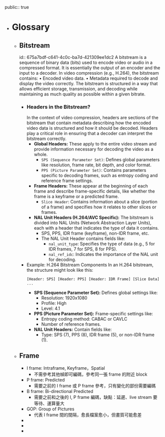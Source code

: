 public:: true

- # Glossary
	- ## Bitstream
	  id:: 675a7bdf-c641-4c0c-ba7d-421309ee1dc2
	  A bitstream is a sequence of binary data (bits) used to encode video or audio in a compressed format. It is essentially the output of an encoder and the input to a decoder. In video compression (e.g., H.264), the bitstream contains:
	  •	Encoded video data.
	  •	Metadata required to decode and display the video correctly.
	  The bitstream is structured in a way that allows efficient storage, transmission, and decoding while maintaining as much quality as possible within a given bitrate.
		- ### Headers in the Bitstream?
		  In the context of video compression, headers are sections of the bitstream that contain metadata describing how the encoded video data is structured and how it should be decoded. Headers play a critical role in ensuring that a decoder can interpret the bitstream correctly.
			- **Global Headers:**
			  These apply to the entire video stream and provide information necessary for decoding the video as a whole.
				- `SPS (Sequence Parameter Set)`: Defines global parameters like resolution, frame rate, bit depth, and color format.
				- `PPS (Picture Parameter Set)`: Contains parameters specific to decoding frames, such as entropy coding and reference frame settings.
			- **Frame Headers:**
			  These appear at the beginning of each frame and describe frame-specific details, like whether the frame is a keyframe or a predicted frame.
				- `Slice Header`: Contains information about a slice (portion of a frame) and specifies how it relates to other slices or frames.
			- **NAL Unit Headers (H.264/AVC Specific):**
			  The bitstream is divided into NAL Units (Network Abstraction Layer Units), each with a header that indicates the type of data it contains.
				- SPS, PPS, IDR frame (keyframe), non-IDR frame, etc.
				- The NAL Unit Header contains fields like:
					- `nal_unit_type`: Specifies the type of data (e.g., 5 for IDR frames, 7 for SPS, 8 for PPS).
					- `nal_ref_idc`: Indicates the importance of the NAL unit for decoding.
		- Example: H.264 Bitstream Components
		  In an H.264 bitstream, the structure might look like this:
		  ```shell
		  [Header: SPS] [Header: PPS] [Header: IDR Frame] [Slice Data] ...
		  ```
			- **SPS (Sequence Parameter Set):**
			  Defines global settings like:
				- Resolution: 1920x1080
				- Profile: High
				- Level: 4.1
			- **PPS (Picture Parameter Set):**
			  Frame-specific settings like:
				- Entropy coding method: CABAC or CAVLC
				- Number of reference frames.
			- **NAL Unit Headers:**
			  Contain fields like:
				- Type: SPS (7), PPS (8), IDR frame (5), or non-IDR frame (1).
	- ## Frame
		- I frame: Intraframe, Keyframe，Spatial
			- 不需參考其他幀即可編碼，參考同一張 frame 的附近 block
		- P frame: Predicted
			- 需要之前的 I frame 或 P frame 參考，只有變化的部份需要編碼
		- B frame: Bi-directional Predicted
			- 需要之前和之後的 I, P frame 編碼，缺點：延遲、live stream 要等待、運算量大
		- GOP: Group of Pictures
			- 代表 I frame 間的間隔，愈長檔案愈小，但畫質可能愈差
		-
		-
		-